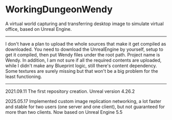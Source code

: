 # WorkingDungeonWendy
A virtual world capturing and transferring desktop image to simulate virtual office, based on Unreal Engine.

--------------------------------

I don't have a plan to upload the whole sources that make it get compiled as downloaded.
You need to download the UnrealEngine by yourself, setup to get it compiled,
then put Wendy files under the root path.
Project name is Wendy.
In addition, I am not sure if all the required contents are uploaded, while I didn't make any Blueprint logic, still there's content dependency.
Some textures are surely missing but that won't be a big problem for the least functioning.

--------------------------------

2021.09.11
The first repository creation.
Unreal version 4.26.2

2025.05.17
Implemented custom image replication networking, a lot faster and stable for two users (one server and one client), but not guaranteed for more than two clients.
Now based on Unreal Engine 5.5
